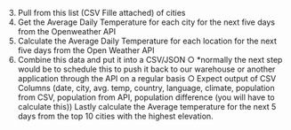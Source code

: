 3.	Pull from this list (CSV Fille attached) of cities
4.	Get the Average Daily Temperature for each city for the next five days from the Openweather API
5.	Calculate the Average Daily Temperature for each location for the next five days from the Open Weather API
6.	Combine this data and put it into a CSV/JSON
○	*normally the next step would be to schedule this to push it back to our warehouse or another application through the API on a regular basis
○	Expect output of CSV Columns (date, city, avg. temp, country, language, climate, population from CSV, population from API, population difference (you will have to calculate this))
Lastly calculate the Average temperature for the next 5 days from the top 10 cities with the highest elevation. 

